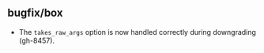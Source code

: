 ## bugfix/box

* The `takes_raw_args` option is now handled correctly
  during downgrading (gh-8457).
